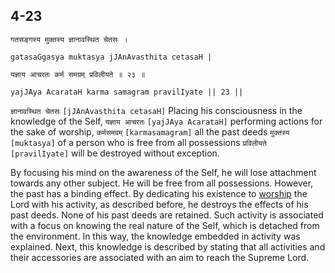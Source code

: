 ## 4-23


```shloka-sa
गतसङ्गस्य मुक्तस्य ज्ञानावस्थित चेतसः ।
```
```shloka-sa-hk
gatasaGgasya muktasya jJAnAvasthita cetasaH |
```
```shloka-sa
यज्ञाय आचरतः कर्म समग्रम् प्रविलीयते ॥ २३ ॥
```
```shloka-sa-hk
yajJAya AcarataH karma samagram pravilIyate || 23 ||
```

`ज्ञानावस्थित चेतसः` `[jJAnAvasthita cetasaH]` Placing his consciousness in the knowledge of the Self, `यज्ञाय आचरतः` `[yajJAya AcarataH]` performing actions for the sake of worship, `कर्मसमग्रम्` `[karmasamagram]` all the past deeds `मुक्तस्य` `[muktasya]` of a person who is free from all possessions `प्रविलीयते` `[pravilIyate]` will be destroyed without exception.

By focusing his mind on the awareness of the Self, he will lose attachment towards any other subject. He will be free from all possessions. However, the past has a binding effect. By dedicating his existence to [worship](yajna) the Lord with his activity, as described before, he destroys the effects of his past deeds. None of his past deeds are retained.
Such activity is associated with a focus on knowing the real nature of the Self, which is detached from the environment. In this way, the knowledge embedded in activity was explained. Next, this knowledge is described by stating that all activities and their accessories are associated with an aim to reach the Supreme Lord.

